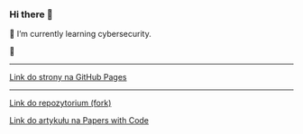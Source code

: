 ### Hi there 👋

🌱 I’m currently learning cybersecurity.

🙂

---

[Link do strony na GitHub Pages](https://makgra.github.io)

---

[Link do repozytorium (fork)](https://github.com/makgra/point-e)

[Link do artykułu na Papers with Code](https://paperswithcode.com/paper/point-e-a-system-for-generating-3d-point)
<!--
**makgra/makgra** is a ✨ _special_ ✨ repository because its `README.md` (this file) appears on your GitHub profile.

Here are some ideas to get you started:

- 🔭 I’m currently working on ...
- 🌱 I’m currently learning ...
- 👯 I’m looking to collaborate on ...
- 🤔 I’m looking for help with ...
- 💬 Ask me about ...
- 📫 How to reach me: ...
- 😄 Pronouns: ...
- ⚡ Fun fact: ...
-->
